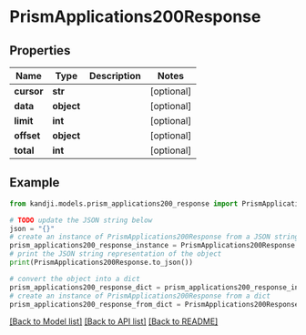 # PrismApplications200Response


## Properties

Name | Type | Description | Notes
------------ | ------------- | ------------- | -------------
**cursor** | **str** |  | [optional] 
**data** | **object** |  | [optional] 
**limit** | **int** |  | [optional] 
**offset** | **object** |  | [optional] 
**total** | **int** |  | [optional] 

## Example

```python
from kandji.models.prism_applications200_response import PrismApplications200Response

# TODO update the JSON string below
json = "{}"
# create an instance of PrismApplications200Response from a JSON string
prism_applications200_response_instance = PrismApplications200Response.from_json(json)
# print the JSON string representation of the object
print(PrismApplications200Response.to_json())

# convert the object into a dict
prism_applications200_response_dict = prism_applications200_response_instance.to_dict()
# create an instance of PrismApplications200Response from a dict
prism_applications200_response_from_dict = PrismApplications200Response.from_dict(prism_applications200_response_dict)
```
[[Back to Model list]](../README.md#documentation-for-models) [[Back to API list]](../README.md#documentation-for-api-endpoints) [[Back to README]](../README.md)


